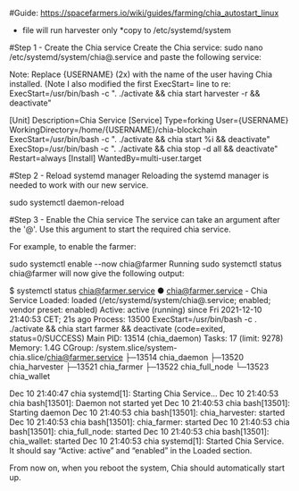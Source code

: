 
#Guide:  https://spacefarmers.io/wiki/guides/farming/chia_autostart_linux

* file will run harvester only
*copy to /etc/systemd/system  
  
#Step 1 - Create the Chia service
Create the Chia service: sudo nano /etc/systemd/system/chia@.service and paste the following service:

Note: Replace {USERNAME} (2x) with the name of the user having Chia installed.
(Note I also modified the first ExecStart= line to re:
  ExecStart=/usr/bin/bash -c ". ./activate && chia start harvester -r && deactivate"

[Unit]
Description=Chia Service
[Service]
Type=forking
User={USERNAME}
WorkingDirectory=/home/{USERNAME}/chia-blockchain
ExecStart=/usr/bin/bash -c ". ./activate && chia start %i && deactivate"
ExecStop=/usr/bin/bash -c ". ./activate && chia stop -d all && deactivate"
Restart=always
[Install]
WantedBy=multi-user.target


#Step 2 - Reload systemd manager
Reloading the systemd manager is needed to work with our new service.

sudo systemctl daemon-reload


#Step 3 - Enable the Chia service
The service can take an argument after the '@'. Use this argument to start the required chia service.

For example, to enable the farmer:

sudo systemctl enable --now chia@farmer
Running sudo systemctl status chia@farmer will now give the following output:

$ systemctl status chia@farmer.service 
● chia@farmer.service - Chia Service
     Loaded: loaded (/etc/systemd/system/chia@.service; enabled; vendor preset: enabled)
     Active: active (running) since Fri 2021-12-10 21:40:53 CET; 21s ago
    Process: 13500 ExecStart=/usr/bin/bash -c . ./activate && chia start farmer && deactivate (code=exited, status=0/SUCCESS)
   Main PID: 13514 (chia_daemon)
      Tasks: 17 (limit: 9278)
     Memory: 1.4G
     CGroup: /system.slice/system-chia.slice/chia@farmer.service
             ├─13514 chia_daemon
             ├─13520 chia_harvester
             ├─13521 chia_farmer
             ├─13522 chia_full_node
             └─13523 chia_wallet

Dec 10 21:40:47 chia systemd[1]: Starting Chia Service...
Dec 10 21:40:53 chia bash[13501]: Daemon not started yet
Dec 10 21:40:53 chia bash[13501]: Starting daemon
Dec 10 21:40:53 chia bash[13501]: chia_harvester: started
Dec 10 21:40:53 chia bash[13501]: chia_farmer: started
Dec 10 21:40:53 chia bash[13501]: chia_full_node: started
Dec 10 21:40:53 chia bash[13501]: chia_wallet: started
Dec 10 21:40:53 chia systemd[1]: Started Chia Service.
It should say “Active: active” and “enabled” in the Loaded section.

From now on, when you reboot the system, Chia should automatically start up.
